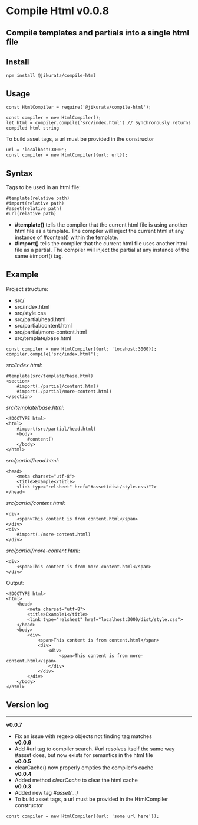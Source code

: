 # Compile Html v0.0.8
Compile templates and partials into a single html file
---
## Install
```
npm install @jikurata/compile-html
```
## Usage
```
const HtmlCompiler = require('@jikurata/compile-html');

const compiler = new HtmlCompiler();
let html = compiler.compile('src/index.html') // Synchronously returns compiled html string
```
To build asset tags, a url must be provided in the constructor
```
url = 'localhost:3000';
const compiler = new HtmlCompiler({url: url});
```
## Syntax
Tags to be used in an html file:
```
#template(relative path)
#import(relative path)
#asset(relative path)
#url(relative path)
```
- **#template()** tells the compiler that the current html file is using another html file as a template. The compiler will inject the current html at any instance of #content() within the template.
- **#import()** tells the compiler that the current html file uses another html file as a partial. The compiler will inject the partial at any instance of the same #import() tag.
## Example
Project structure:
- src/
- src/index.html
- src/style.css
- src/partial/head.html
- src/partial/content.html
- src/partial/more-content.html
- src/template/base.html<br/>
```
const compiler = new HtmlCompiler({url: 'locahost:3000});
compiler.compile('src/index.html');
```
*src/index.html:*
```
#template(src/template/base.html)
<section>
    #import(./partial/content.html)
    #import(./partial/more-content.html)
</section>
```
*src/template/base.html*:
```
<!DOCTYPE html>
<html>
    #import(src/partial/head.html)
    <body>
        #content()
    </body>
</html>
```
*src/partial/head.html*:
```
<head>
    <meta charset="utf-8">
    <title>Example</title>
    <link type="relsheet" href="#asset(dist/style.css)"?>
</head>
```
*src/partial/content.html*:
```
<div>
    <span>This content is from content.html</span>
</div>
<div>
    #import(./more-content.html)
</div>
```
*src/partial/more-content.html*:
```
<div>
    <span>This content is from more-content.html</span>
</div>
```
Output:
```
<!DOCTYPE html>
<html>
    <head>
        <meta charset="utf-8">
        <title>Example1</title>
        <link type="relsheet" href="localhost:3000/dist/style.css">
    </head>
    <body>
        <div>
            <span>This content is from content.html</span>
            <div>
                <div>
                    <span>This content is from more-content.html</span>
                </div>
            </div>
        </div>
    </body>
</html>
```
## Version log
---
**v0.0.7**
- Fix an issue with regexp objects not finding tag matches<br>
**v0.0.6**
- Add #url tag to compiler search. #url resolves itself the same way #asset does, but now exists for semantics in the html file<br>
**v0.0.5**
- clearCache() now properly empties the compiler's cache<br>
**v0.0.4**
- Added method *clearCache* to clear the html cache<br>
**v0.0.3**
- Added new tag *#asset(...)*
- To build asset tags, a url must be provided in the HtmlCompiler constructor
```
const compiler = new HtmlCompiler({url: 'some url here'});
```
